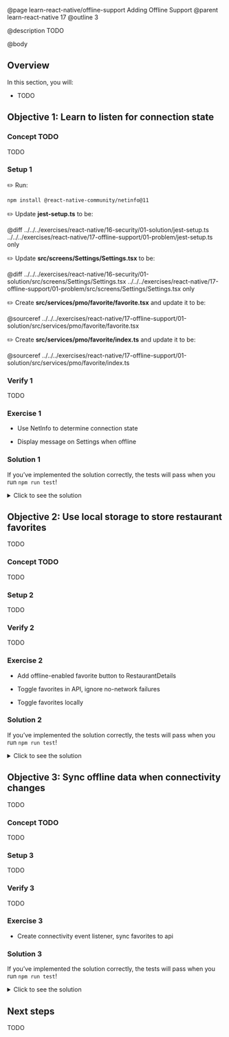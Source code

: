 @page learn-react-native/offline-support Adding Offline Support
@parent learn-react-native 17
@outline 3

@description TODO

@body

## Overview

In this section, you will:

- TODO

## Objective 1: Learn to listen for connection state

### Concept TODO

TODO

### Setup 1

✏️ Run:

```bash
npm install @react-native-community/netinfo@11
```

✏️ Update **jest-setup.ts** to be:

@diff ../../../exercises/react-native/16-security/01-solution/jest-setup.ts ../../../exercises/react-native/17-offline-support/01-problem/jest-setup.ts only

✏️ Update **src/screens/Settings/Settings.tsx** to be:

@diff ../../../exercises/react-native/16-security/01-solution/src/screens/Settings/Settings.tsx ../../../exercises/react-native/17-offline-support/01-problem/src/screens/Settings/Settings.tsx only

✏️ Create **src/services/pmo/favorite/favorite.tsx** and update it to be:

@sourceref ../../../exercises/react-native/17-offline-support/01-solution/src/services/pmo/favorite/favorite.tsx

✏️ Create **src/services/pmo/favorite/index.ts** and update it to be:

@sourceref ../../../exercises/react-native/17-offline-support/01-solution/src/services/pmo/favorite/index.ts

### Verify 1

TODO

### Exercise 1

- Use NetInfo to determine connection state

- Display message on Settings when offline

### Solution 1

If you’ve implemented the solution correctly, the tests will pass when you run `npm run test`!

<details>
<summary>Click to see the solution</summary>

✏️ Update **src/screens/Settings/Settings.tsx** to be:

@diff ../../../exercises/react-native/17-offline-support/01-problem/src/screens/Settings/Settings.tsx ../../../exercises/react-native/17-offline-support/01-solution/src/screens/Settings/Settings.tsx only

✏️ Update **src/services/pmo/favorite/favorite.tsx** to be:

@diff ../../../exercises/react-native/17-offline-support/01-problem/src/services/pmo/favorite/favorite.tsx ../../../exercises/react-native/17-offline-support/01-solution/src/services/pmo/favorite/favorite.tsx only

</details>

## Objective 2: Use local storage to store restaurant favorites

TODO

### Concept TODO

TODO

### Setup 2

TODO

### Verify 2

TODO

### Exercise 2

- Add offline-enabled favorite button to RestaurantDetails

- Toggle favorites in API, ignore no-network failures

- Toggle favorites locally

### Solution 2

If you’ve implemented the solution correctly, the tests will pass when you run `npm run test`!

<details>
<summary>Click to see the solution</summary>

TODO

</details>

## Objective 3: Sync offline data when connectivity changes

TODO

### Concept TODO

TODO

### Setup 3

TODO

### Verify 3

TODO

### Exercise 3

- Create connectivity event listener, sync favorites to api

### Solution 3

If you’ve implemented the solution correctly, the tests will pass when you run `npm run test`!

<details>
<summary>Click to see the solution</summary>

TODO

</details>

## Next steps

TODO
